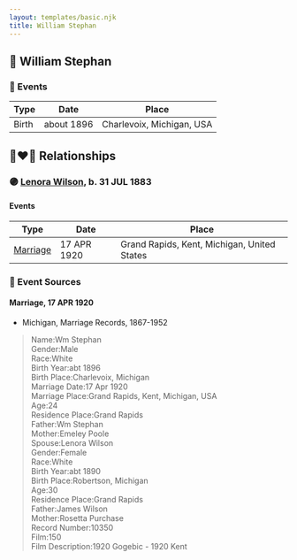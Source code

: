 ```yaml
---
layout: templates/basic.njk
title: William Stephan
---
```

## 🔵 William Stephan

### 📆 Events

Type | Date | Place
------ | ------ | ------
Birth | about 1896 | Charlevoix, Michigan, USA

## 👩‍❤️‍👨 Relationships

### 🟣 [Lenora Wilson](/people/4/43167007), b. 31 JUL 1883

#### Events

Type | Date | Place
------ | ------ | ------
[Marriage](#event-62f4512b-46b3-4ea3-b6ac-bb257877b7ff) | 17 APR 1920 | Grand Rapids, Kent, Michigan, United States
### 📰 Event Sources

#### <a id="event-62f4512b-46b3-4ea3-b6ac-bb257877b7ff"></a> Marriage, 17 APR 1920
* Michigan, Marriage Records, 1867-1952
>   
  > Name:Wm Stephan  
  > Gender:Male  
  > Race:White  
  > Birth Year:abt 1896  
  > Birth Place:Charlevoix, Michigan  
  > Marriage Date:17 Apr 1920  
  > Marriage Place:Grand Rapids, Kent, Michigan, USA  
  > Age:24  
  > Residence Place:Grand Rapids  
  > Father:Wm Stephan  
  > Mother:Emeley Poole  
  > Spouse:Lenora Wilson  
  > Gender:Female  
  > Race:White  
  > Birth Year:abt 1890  
  > Birth Place:Robertson, Michigan  
  > Age:30  
  > Residence Place:Grand Rapids  
  > Father:James Wilson  
  > Mother:Rosetta Purchase  
  > Record Number:10350  
  > Film:150  
  > Film Description:1920 Gogebic - 1920 Kent